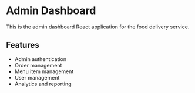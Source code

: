 # Admin Dashboard

This is the admin dashboard React application for the food delivery service.

## Features

- Admin authentication
- Order management
- Menu item management
- User management
- Analytics and reporting